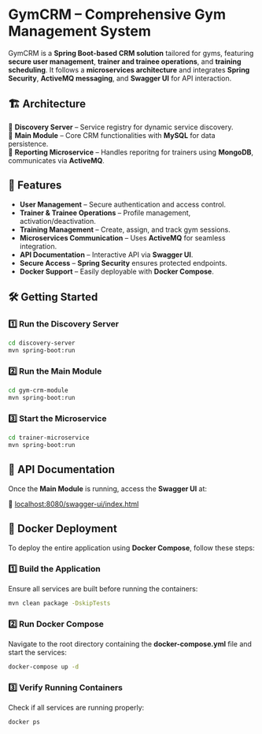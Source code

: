# GymCRM – Comprehensive Gym Management System  

GymCRM is a **Spring Boot-based CRM solution** tailored for gyms, featuring **secure user management**, **trainer and trainee operations**, and **training scheduling**. It follows a **microservices architecture** and integrates **Spring Security**, **ActiveMQ messaging**, and **Swagger UI** for API interaction.  

## 🏗️ Architecture  

🔹 **Discovery Server** – Service registry for dynamic service discovery.  
🔹 **Main Module** – Core CRM functionalities with **MySQL** for data persistence.  
🔹 **Reporting Microservice** – Handles reporitng for trainers using **MongoDB**, communicates via **ActiveMQ**.  

## 🚀 Features  

- **User Management** – Secure authentication and access control.  
- **Trainer & Trainee Operations** – Profile management, activation/deactivation.  
- **Training Management** – Create, assign, and track gym sessions.  
- **Microservices Communication** – Uses **ActiveMQ** for seamless integration.  
- **API Documentation** – Interactive API via **Swagger UI**.  
- **Secure Access** – **Spring Security** ensures protected endpoints.  
- **Docker Support** – Easily deployable with **Docker Compose**.  

## 🛠️ Getting Started  

### **1️⃣ Run the Discovery Server**  
```bash
cd discovery-server
mvn spring-boot:run
```

### **2️⃣ Run the Main Module**  
```bash
cd gym-crm-module
mvn spring-boot:run
```

### **3️⃣ Start the Microservice**  
```bash
cd trainer-microservice
mvn spring-boot:run
```

## 🔗 API Documentation  

Once the **Main Module** is running, access the **Swagger UI** at:  

🔗 [localhost:8080/swagger-ui/index.html](http://localhost:8080/swagger-ui/index.html)

## 🐳 Docker Deployment  

To deploy the entire application using **Docker Compose**, follow these steps:  

### **1️⃣ Build the Application**  
Ensure all services are built before running the containers:  
```bash
mvn clean package -DskipTests
```

### **2️⃣ Run Docker Compose**  
Navigate to the root directory containing the **docker-compose.yml** file and start the services:
```bash
docker-compose up -d
```

### **3️⃣ Verify Running Containers**  
Check if all services are running properly:
```bash
docker ps
```


